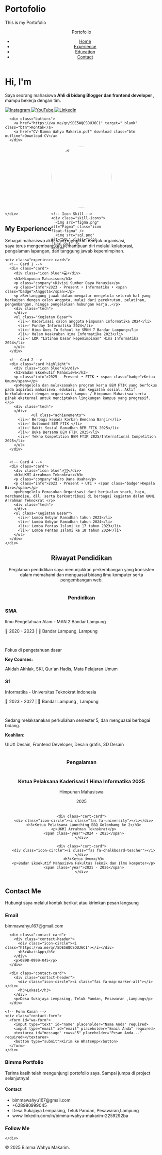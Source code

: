# Portofolio
This is my Portofolio
<!DOCTYPE html>
<html lang="en">
<head>
  <meta charset="UTF-8" />
  <meta name="viewport" content="width=device-width, initial-scale=1.0"/>
  <title>Portfolio Bimma</title>
  <link rel="stylesheet" href="style.css" />
  <link rel="stylesheet" href="https://cdnjs.cloudflare.com/ajax/libs/font-awesome/6.5.0/css/all.min.css">
<link rel="stylesheet" href="https://cdnjs.cloudflare.com/ajax/libs/font-awesome/5.15.4/css/all.min.css">
<link rel="stylesheet" href="https://cdnjs.cloudflare.com/ajax/libs/font-awesome/6.5.0/css/all.min.css">

</head>
<body>
  <header>
    <nav>
      <div class="logo">Portofolio</div>
      <ul class="nav-links">
        <li><a class="active" href="#">Home</a></li>
        <li><a href="#experience">Experience</a></li>
        <li><a href="#education">Education</a></li>
        <li><a href="#contact">Contact</a></li>
      </ul>
    </nav>
  </header>

  <main class="hero">
    <div class="text-section">
      <h1>Hi, I'm <span class="typing"></span></h1>
      <p>
        Saya seorang mahasiswa <strong> Ahli di bidang Blogger dan frontend developer </strong>, mampu bekerja dengan tim.
      </p>
      <div class="social-icons">
        <a href="https://www.instagram.com/makarimrs?igsh=MTZicDk2Y3hsenRtcg==" target="_blank">
          <img src="ig.png" alt="Instagram" />
        </a>
        <a href="https://youtube.com/@bimmawahyu8775?si=DdG55jWVXxbzVzx7_" target="_blank">
          <img src="youtube.png" alt="YouTube" />
        </a>
        <a href="www.linkedin.com/in/bimma-wahyu-makarim-2259292ba" target="_blank">
          <img src="linkedin.png" alt="LinkedIn" />
        </a>
      </div>

      <div class="buttons">
        <a href="https://wa.me/qr/SDE5WQCSOUJ6C1" target="_blank" class="btn">Kontak</a>
        <a href="CV-Bimma Wahyu Makarim.pdf" download class="btn outline">Download CV</a>
      </div>


<div class="image-section">
  <div class="profile-pic-container">
    <!-- Foto Profil -->
    <img src="Gua.jpg" alt="Profile" class="profile-img" />

    <!-- Icon Skill -->
    <div class="skill-icons">
      <img src="figma.png" alt="Figma" class="icon float-figma" />
      <img src="sql.png" alt="SQL" class="icon float-sql" />
    </div>
  </div>
</div>

<style>
  .profile-pic-container {
    position: relative;
    width: 200px;
    height: 200px;
    margin: auto;
  }

  .profile-img {
    width: 100%;
    height: 100%;
    object-fit: cover;
    border-radius: 50%;
  }

  .skill-icons {
    position: absolute;
    top: 0;
    left: 0;
    width: 100%;
    height: 100%;
    overflow: visible;
  }

  .skill-icons img.icon {
    position: absolute;
    width: 40px;
    height: 40px;
    object-fit: contain;
    background: transparent;
    border: none;
    padding: 0;
  }

  /* Posisi icon sekeliling profil */
  .float-js    { top: -70px; left: 90%; transform: translateX(-50%); }
  .float-figma { top: 70%; left: 320px; transform: translateY(-50%); }
  .float-php   { bottom: -50px; left: 70%; transform: translateX(-50%); }
  .float-sql   { top: 30%; left: 0px; transform: translateY(-50%); }

  /* Animasi Floating Dinamis */
  @keyframes floatCrazy {
    0%   { transform: translate(0, 0) rotate(0deg); }
    25%  { transform: translate(3px, -5px) rotate(5deg); }
    50%  { transform: translate(-3px, -3px) rotate(-5deg); }
    75%  { transform: translate(-2px, 3px) rotate(3deg); }
    100% { transform: translate(0, 0) rotate(0deg); }
  }

  .float-js    { animation: floatCrazy 3s ease-in-out infinite; }
  .float-figma { animation: floatCrazy 4s ease-in-out infinite; }
  .float-php   { animation: floatCrazy 3.5s ease-in-out infinite; }
  .float-sql   { animation: floatCrazy 4.2s ease-in-out infinite; }
</style>

    </div>
  </main>

  <!-- EXPERIENCE SECTION -->
  <section id="experience" class="experience-section">
    <h2>My <span>Experience</span></h2>
    <p class="description">
      Sebagai mahasiswa aktif yang mengikuti banyak organisasi, <br>
       saya terus mengembangkan kemampuan diri melalui kolaborasi, pengalaman lapangan, dan tanggung jawab kepemimpinan.
    </p>

    <div class="experience-cards">
      <!-- Card 1 -->
      <div class="card">
        <div class="icon blue">💻</div>
        <h3>Himpunan Mahasiswa</h3>
        <p class="company">Divisi Sumber Daya Manusia</p>
        <p class="info">2023 - Present • Informatika • <span class="badge">Anggota</span></p>
        <p >Bertanggung jawab dalam mengatur mengelola seluruh hal yang berkaitan dengan calon Anggota, mulai dari perekrutan, pelatihan, pengembangan, hingga pengelolaan hubungan kerja..</p>
        <div class="tech">
        </div>
        <ul class="Kegiatan Besar">
          <li>✅ Kaderisasi calon anggota Himpunan Informatika 2024</li>
          <li>✅ Funday Informatika 2024</li>
          <li>✅ Hima Goes To School ke SMKN 7 Bandar Lampung</li>
          <li>✅ Malam Keakraban Hima Informatika 2023</li>
          <li>✅ LDK "Latihan Dasar kepemimpinan" Hima Informatika 2024</li>
        </ul>
      </div>

      <!-- Card 2 -->
      <div class="card highlight">
        <div class="icon blue">💼</div>
        <h3>Badan Eksekutif Mahasiswa</h3>
        <p class="info">2025 - Present • FTIK • <span class="badge">Ketua Umum</span></p>
        <p>Mengelola dan melaksanakan program kerja BEM FTIK yang berfokus pada aspirasi mahasiswa, edukasi, dan kegiatan sosial. Aktif berkolaborasi dengan organisasi kampus / Himpunan Mahasiswa serta pihak eksternal untuk menciptakan lingkungan kampus yang progresif.</p>
        <div class="tech">
        </div>
                <ul class="achievements">
          <li>✅ Berbagi kepada Korban Bencana Banjir</li>
          <li>✅ Outbound BEM FTIK </li> 
          <li>✅ Bakti Sosial Ramadhan BEM FTIK 2025</li>
          <li>✅ Buka Bersama BEM FTIK 2025</li>
          <li>✅ Tekno Competition BEM FTIK 2025/International Competition 2025</li>
        </ul>
      </div>


      <!-- Card 4 -->
      <div class="card">
        <div class="icon blue">👨‍💻</div>
        <h3>UKMI Arrahman Teknokrat</h3>
        <p class="company">Biro Dana Usaha</p>
        <p class="info">2023 - Present • UTI • <span class="badge">Kepala Biro</span></p>
        <p>Mengelola Pemasukan Organisasi dari berjualan snack, baju, merchandise, dll. serta berkontribusi di berbagai kegiatan dalam UKMI Arrahman Teknokrat </p>
        <div class="tech">
        </div>
        <ul class="Kegiatan Besar">
          <li>✅ Lomba Gebyar Ramadhan tahun 2023</li>
          <li>✅ Lomba Gebyar Ramadhan tahun 2024</li> 
          <li>✅ Lomba Pentas Islami ke 17 tahun 2023</li>
          <li>✅ Lomba Pentas Islami ke 18 tahun 2024</li>
        </ul>
      </div>
    </div>
  </section>

<section id="education" class="education-section" style="text-align: center;">
  <h2><span>Riwayat</span> Pendidikan</h2>
  <p>Perjalanan pendidikan saya menunjukkan perkembangan yang konsisten dalam memahami dan menguasai bidang ilmu komputer serta pengembangan web.</p>

  <!-- Formal Education -->
  <h3 style="margin-top: 40px;">Pendidikan</h3>
  <div class="card" style="max-width: 600px; margin: 20px auto; text-align: left;">
    <h3>SMA</h3>
    <span class="sub">Ilmu Pengetahuan Alam - MAN 2 Bandar Lampung</span>
    <p class="meta">📅 2020 - 2023 | 📍 Bandar Lampung, Lampung</p>
    <div class="badges">
<span class="badge green" style="color: white;">Graduated</span>
    </div>
    <p>Fokus di pengetahuan dasar</p>
    <div class="courses">
      <strong>Key Courses:</strong>
      <p>Akidah Akhlak, SKI, Qur'an Hadis, Mata Pelajaran Umum</p>
    </div>
  </div>

  <div class="card" style="max-width: 600px; margin: 20px auto; text-align: left;">
    <h3>S1</h3>
    <span class="sub">Informatika - Universitas Teknokrat Indonesia</span>
    <p class="meta">📅 2023 - 2027 | 📍 Bandar Lampung , Lampung</p>
    <div class="badges">
<span class="badge blue" style="color: white;">Nilai : 3.33/4.00</span>
<span class="badge green" style="color: white;">Semester 5</span>
    </div>
    <p>Sedang melaksanakan perkuliahan semester 5, dan menguasai berbagai bidang.</p>
    <div class="courses">
      <strong>Keahlian:</strong>
      <p>UIUX Desain, Frontend Developer, Desain grafis, 3D Desain</p>
    </div>
  </div>

  <!-- Certifications -->
  <h3 style="margin-top: 40px;">Pengalaman</h3>
  <div class="card-container" style="display: flex; flex-wrap: wrap; justify-content: center; gap: 20px; margin-top: 20px;">
    <div class="cert-card">
      <div class="icon-circle"><i class="fas fa-microphone-alt"></i></div>
      <h3>Ketua Pelaksana Kaderisasi 1 Hima Informatika 2025</h3>
      <p>Himpunan Mahasiswa</p>
      <span class="year">2025</span>
    </div>

    <div class="cert-card">
      <div class="icon-circle"><i class="fas fa-university"></i></div>
      <h3>Ketua Pelaksana Launching BBQ Gelombang ke 2</h3>
      <p>UKMI Arrahman Teknokrat</p>
      <span class="year">2024 - 2025</span>
    </div>

    <div class="cert-card">
      <div class="icon-circle"><i class="fas fa-chalkboard-teacher"></i></div>
      <h3>Ketua Umum</h3>
      <p>Badan Eksekutif Mahasiswa Fakultas Teknik dan Ilmu komputer</p>
      <span class="year">2025 - 2026</span>
    </div>

  </div>
</section>

<section id="contact" class="contact-section">
  <h2 class="section-title"><span>Contact</span> Me</h2>
  <p>Hubungi saya melalui kontak berikut atau kirimkan pesan langsung</p>


  <div class="contact-container">
    <!-- Kontak Kiri -->
    <div class="contact-info">
      <div class="contact-card">
        <div class="contact-header">
          <div class="icon-circle"><i class="fas fa-envelope"></i></div>
          <h3>Email</h3>
        </div>
        <p>bimmawahyu167@gmail.com</p>
      </div>

      <div class="contact-card">
        <div class="contact-header">
          <div class="icon-circle"><i class="https://wa.me/qr/SDE5WQCSOUJ6C1"></i></div>
          <h3>WhatsApp</h3>
        </div>
        <p>0898-0999-045</p>
      </div>

      <div class="contact-card">
        <div class="contact-header">
          <div class="icon-circle"><i class="fas fa-map-marker-alt"></i></div>
          <h3>Lokasi</h3>
        </div>
        <p>Desa Sukajaya Lempasing, Teluk Pandan, Pesawaran ,Lampung</p>
      </div>

    <!-- Form Kanan -->
    <div class="contact-form">
      <form id="wa-form">
        <input type="text" id="name" placeholder="Nama Anda" required>
        <input type="email" id="email" placeholder="Email Anda" required>
        <textarea id="message" rows="5" placeholder="Pesan Anda..." required></textarea>
        <button type="submit">Kirim ke WhatsApp</button>
      </form>
    </div>
  </div>
</section>



  <script src="script.js"></script>
</body>

<footer class="footer-section">
  <div class="footer-container">
    <div class="footer-card">
      <h3>Bimma Portfolio</h3>
      <p>Terima kasih telah mengunjungi portofolio saya. Sampai jumpa di project selanjutnya!</p>
    </div>
    <div class="footer-card">
      <h4>Contact</h4>
      <ul>
        <li><i class="fas fa-envelope"></i> bimmawahyu167@gmail.com</li>
        <li><i class="fab fa-whatsapp"></i> +628980999045</li>
        <li><i class="fas fa-map-marker-alt"></i> Desa Sukajaya Lempasing, Teluk Pandan, Pesawaran,Lampung</li>
        <li><i class="fab fa-linkedin"></i> www.linkedin.com/in/bimma-wahyu-makarim-2259292ba</li>
      </ul>
    </div>
    <div class="footer-card">
  <h3>Follow Me</h3>
  <div class="social-icons">
    <a href="#" class="social-link instagram" aria-label="Instagram">
      <i class="fab fa-instagram"></i>
    </a>
    <a href="#" class="social-link youtube" aria-label="YouTube">
      <i class="fab fa-youtube"></i>
    </a>
    <a href="#" class="social-link linkedin" aria-label="LinkedIn">
      <i class="www.linkedin.com/in/bimma-wahyu-makarim-2259292ba"></i>
    </a>
  </div>
</div>


    </div>
  </div>
  <div class="footer-bottom">
    <p>&copy; 2025 Bimma Wahyu Makarim.</p>
  </div>
</footer>


</html>
